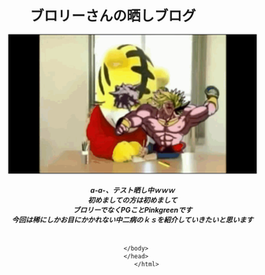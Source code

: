 <!DOCTYPE htmL>
<html lang="ja">
<head>
<body>
<center>
       <h1>
           ブロリーさんの晒しブログ
            </h1>
      <img src="https://github.com/PinkGreen/test1/raw/4fccc69d80b9f26962d070647775a3534329817c/burori-.gif">
      <BR>
<h5>
a-a-、テスト晒し中ｗｗｗ<BR>
初めましての方は初めまして<BR>
ブロリーでなくPGことPinkgreenです<BR>
今回は稀にしかお目にかかれない中二病のｋｓを紹介していきたいと思います<BR>            
       </h5>


      </body>
      </head>
            </html>
            
